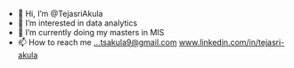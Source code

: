 - 👋 Hi, I’m @TejasriAkula
- 👀 I’m interested in data analytics
- 🌱 I’m currently doing my masters in MIS
- 📫 How to reach me ...tsakula9@gmail.com
www.linkedin.com/in/tejasri-akula


<!---
TejasriAkula/TejasriAkula is a ✨ special ✨ repository because its `README.md` (this file) appears on your GitHub profile.
You can click the Preview link to take a look at your changes.
--->
